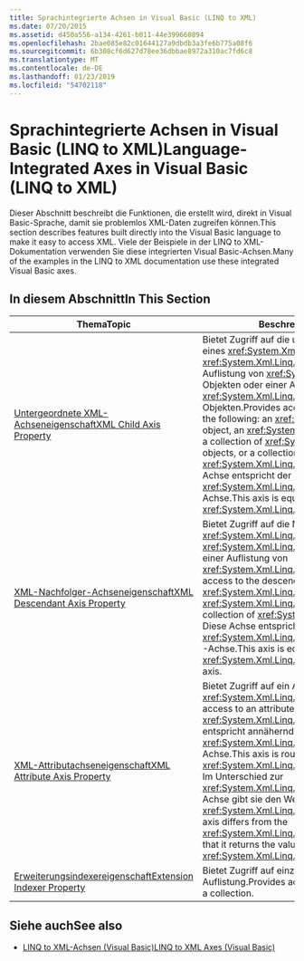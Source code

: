 ```yaml
---
title: Sprachintegrierte Achsen in Visual Basic (LINQ to XML)
ms.date: 07/20/2015
ms.assetid: d450a556-a134-4261-b011-44e399660894
ms.openlocfilehash: 2bae085e82c01644127a9dbdb3a3fe6b775a08f6
ms.sourcegitcommit: 6b308cf6d627d78ee36dbbae8972a310ac7fd6c8
ms.translationtype: MT
ms.contentlocale: de-DE
ms.lasthandoff: 01/23/2019
ms.locfileid: "54702118"
---
```

# <a name="language-integrated-axes-in-visual-basic-linq-to-xml"></a><span data-ttu-id="7597c-102">Sprachintegrierte Achsen in Visual Basic (LINQ to XML)</span><span class="sxs-lookup"><span data-stu-id="7597c-102">Language-Integrated Axes in Visual Basic (LINQ to XML)</span></span>
<span data-ttu-id="7597c-103">Dieser Abschnitt beschreibt die Funktionen, die erstellt wird, direkt in Visual Basic-Sprache, damit sie problemlos XML-Daten zugreifen können.</span><span class="sxs-lookup"><span data-stu-id="7597c-103">This section describes features built directly into the Visual Basic language to make it easy to access XML.</span></span> <span data-ttu-id="7597c-104">Viele der Beispiele in der LINQ to XML-Dokumentation verwenden Sie diese integrierten Visual Basic-Achsen.</span><span class="sxs-lookup"><span data-stu-id="7597c-104">Many of the examples in the LINQ to XML documentation use these integrated Visual Basic axes.</span></span>  
  
## <a name="in-this-section"></a><span data-ttu-id="7597c-105">In diesem Abschnitt</span><span class="sxs-lookup"><span data-stu-id="7597c-105">In This Section</span></span>  
  
|<span data-ttu-id="7597c-106">Thema</span><span class="sxs-lookup"><span data-stu-id="7597c-106">Topic</span></span>|<span data-ttu-id="7597c-107">Beschreibung</span><span class="sxs-lookup"><span data-stu-id="7597c-107">Description</span></span>|  
|-----------|-----------------|  
|[<span data-ttu-id="7597c-108">Untergeordnete XML-Achseneigenschaft</span><span class="sxs-lookup"><span data-stu-id="7597c-108">XML Child Axis Property</span></span>](../../../../visual-basic/language-reference/xml-axis/xml-child-axis-property.md)|<span data-ttu-id="7597c-109">Bietet Zugriff auf die untergeordneten Elemente eines <xref:System.Xml.Linq.XElement>-Objekts, eines <xref:System.Xml.Linq.XDocument>-Objekts, einer Auflistung von <xref:System.Xml.Linq.XElement>-Objekten oder einer Auflistung von <xref:System.Xml.Linq.XDocument>-Objekten.</span><span class="sxs-lookup"><span data-stu-id="7597c-109">Provides access to the children of one of the following: an <xref:System.Xml.Linq.XElement> object, an <xref:System.Xml.Linq.XDocument> object, a collection of <xref:System.Xml.Linq.XElement> objects, or a collection of <xref:System.Xml.Linq.XDocument> objects.</span></span> <span data-ttu-id="7597c-110">Diese Achse entspricht der <xref:System.Xml.Linq.XContainer.Elements%2A>-Achse.</span><span class="sxs-lookup"><span data-stu-id="7597c-110">This axis is equivalent to the <xref:System.Xml.Linq.XContainer.Elements%2A> axis.</span></span>|  
|[<span data-ttu-id="7597c-111">XML-Nachfolger-Achseneigenschaft</span><span class="sxs-lookup"><span data-stu-id="7597c-111">XML Descendant Axis Property</span></span>](../../../../visual-basic/language-reference/xml-axis/xml-descendant-axis-property.md)|<span data-ttu-id="7597c-112">Bietet Zugriff auf die Nachfolger eines <xref:System.Xml.Linq.XElement>-Objekts, eines <xref:System.Xml.Linq.XDocument>-Objekts oder einer Auflistung von <xref:System.Xml.Linq.XElement>-Objekten.</span><span class="sxs-lookup"><span data-stu-id="7597c-112">Provides access to the descendants of the following: an <xref:System.Xml.Linq.XElement> object, an <xref:System.Xml.Linq.XDocument> object, or a collection of <xref:System.Xml.Linq.XElement> objects.</span></span> <span data-ttu-id="7597c-113">Diese Achse entspricht der <xref:System.Xml.Linq.XContainer.Descendants%2A>-Achse.</span><span class="sxs-lookup"><span data-stu-id="7597c-113">This axis is equivalent to the <xref:System.Xml.Linq.XContainer.Descendants%2A> axis.</span></span>|  
|[<span data-ttu-id="7597c-114">XML-Attributachseneigenschaft</span><span class="sxs-lookup"><span data-stu-id="7597c-114">XML Attribute Axis Property</span></span>](../../../../visual-basic/language-reference/xml-axis/xml-attribute-axis-property.md)|<span data-ttu-id="7597c-115">Bietet Zugriff auf ein Attribut eines <xref:System.Xml.Linq.XElement>-Objekts.</span><span class="sxs-lookup"><span data-stu-id="7597c-115">Provides access to an attribute of an <xref:System.Xml.Linq.XElement> object.</span></span> <span data-ttu-id="7597c-116">Diese Achse entspricht annähernd der <xref:System.Xml.Linq.XElement.Attribute%2A>-Achse.</span><span class="sxs-lookup"><span data-stu-id="7597c-116">This axis is roughly equivalent to the <xref:System.Xml.Linq.XElement.Attribute%2A> axis.</span></span> <span data-ttu-id="7597c-117">Im Unterschied zur <xref:System.Xml.Linq.XElement.Attribute%2A>-Achse gibt sie den Wert des Attributs und kein <xref:System.Xml.Linq.XAttribute>-Objekt zurück.</span><span class="sxs-lookup"><span data-stu-id="7597c-117">This axis differs from the <xref:System.Xml.Linq.XElement.Attribute%2A> axis in that it returns the value of the attribute, not an <xref:System.Xml.Linq.XAttribute> object.</span></span>|  
|[<span data-ttu-id="7597c-118">Erweiterungsindexereigenschaft</span><span class="sxs-lookup"><span data-stu-id="7597c-118">Extension Indexer Property</span></span>](../../../../visual-basic/language-reference/xml-axis/extension-indexer-property.md)|<span data-ttu-id="7597c-119">Bietet Zugriff auf einzelne Elemente in einer Auflistung.</span><span class="sxs-lookup"><span data-stu-id="7597c-119">Provides access to individual elements in a collection.</span></span>|  
  
## <a name="see-also"></a><span data-ttu-id="7597c-120">Siehe auch</span><span class="sxs-lookup"><span data-stu-id="7597c-120">See also</span></span>
- [<span data-ttu-id="7597c-121">LINQ to XML-Achsen (Visual Basic)</span><span class="sxs-lookup"><span data-stu-id="7597c-121">LINQ to XML Axes (Visual Basic)</span></span>](../../../../visual-basic/programming-guide/concepts/linq/linq-to-xml-axes.md)
